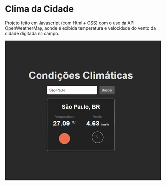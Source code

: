 # Clima da Cidade
Projeto feito em Javascript (com Html + CSS) com o uso da API OpenWeatherMap, aonde é exibida temperatura e velocidade do vento da cidade digitada no campo.


<img src="Foto 1.jpg">
